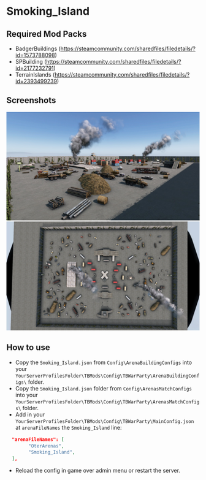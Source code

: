 # Smoking_Island

## Required Mod Packs
- BadgerBuildings (https://steamcommunity.com/sharedfiles/filedetails/?id=1573788098)
- SPBuilding (https://steamcommunity.com/sharedfiles/filedetails/?id=2177232791)
- TerrainIslands (https://steamcommunity.com/sharedfiles/filedetails/?id=2393499239)

## Screenshots

<img src="./images/Smoking_Island_1.jpg" alt="Cherno" width="512"/>
<img src="./images/Smoking_Island_2.jpg" alt="Cherno" width="512"/>

## How to use
- Copy the `Smoking_Island.json` from `Config\ArenaBuildingConfigs` into your `YourServerProfilesFolder\TBMods\Config\TBWarParty\ArenaBuildingConfigs\` folder.
- Copy the `Smoking_Island.json` folder from `Config\ArenasMatchConfigs` into your `YourServerProfilesFolder\TBMods\Config\TBWarParty\ArenasMatchConfigs\` folder.
- Add in your `YourServerProfilesFolder\TBMods\Config\TBWarParty\MainConfig.json` at `arenaFileNames` the `Smoking_Island` line:
```json
  "arenaFileNames": [
        "OterArenas",
        "Smoking_Island",
  ],
```
- Reload the config in game over admin menu or restart the server.